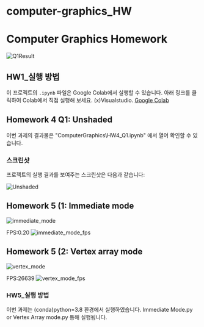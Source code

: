 # computer-graphics_HW




# Computer Graphics Homework




![Q1Result](https://github.com/WoonBong/computer-graphics_HW/assets/84709612/a240eb60-9966-42f3-9407-d2338775adf8)


## HW1_실행 방법

이 프로젝트의 `.ipynb` 파일은 Google Colab에서 실행할 수 있습니다. 아래 링크를 클릭하여 Colab에서 직접 실행해 보세요.
(x)Visualstudio.
[Google Colab](https://colab.research.google.com/)


## Homework 4 Q1: Unshaded

이번 과제의 결과물은 "ComputerGraphics\HW4_Q1.ipynb" 에서 열어 확인할 수 있습니다.


### 스크린샷
프로젝트의 실행 결과를 보여주는 스크린샷은 다음과 같습니다:

![Unshaded](https://github.com/WoonBong/computer-graphics_HW/assets/84709612/007f139e-e2cc-40f5-bf45-f9901c68287a)


## Homework 5 (1: Immediate mode
![immediate_mode](https://github.com/WoonBong/computer-graphics_HW/assets/84709612/5c24be9f-85c6-4049-b2ea-ea0bdf893ea1)

FPS:0.20
![immediate_mode_fps](https://github.com/WoonBong/computer-graphics_HW/assets/84709612/e265a3dc-2521-4c23-a5c9-6d8319e550c0)

## Homework 5 (2: Vertex array mode
![vertex_mode](https://github.com/WoonBong/computer-graphics_HW/assets/84709612/a7449d0f-0909-48ba-8296-bc54d96b0210)

FPS:26639
![vertex_mode_fps](https://github.com/WoonBong/computer-graphics_HW/assets/84709612/10b946ff-e989-4c2b-acfb-256143975a8a)

### HW5_실행 방법
이번 과제는 (conda)python=3.8 환경에서 실행하였습니다.
Immediate Mode.py or Vertex Array mode.py 통해 실행됩니다.
